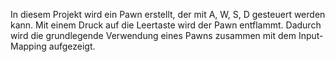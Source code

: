 In diesem Projekt wird ein Pawn erstellt, der mit A, W, S, D gesteuert werden kann. Mit einem Druck auf die Leertaste wird der Pawn entflammt. Dadurch wird die grundlegende Verwendung eines Pawns zusammen mit dem Input-Mapping aufgezeigt.